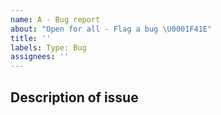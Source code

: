```yaml
---
name: A - Bug report
about: "Open for all - Flag a bug \U0001F41E"
title: ''
labels: Type: Bug
assignees: ''
---
```


<!-- Hello! 👋
Thank you for raising a bug.
We appreciate you spending the time to let us know if something isn't behaving as expected. -->

## Description of issue
<!-- Please describe in as much detail as possible your experience of this issue. -->



<!-- Thank you 😎
Your contribution will help to strengthen Nucleus for the benefit of everyone.

🤩🦄👍-->
